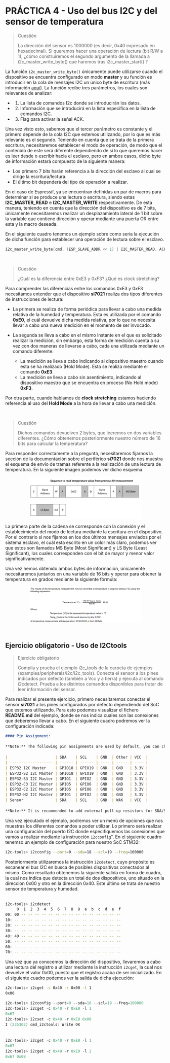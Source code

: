 # PRÁCTICA 4 - Uso del bus I2C y del sensor de temperatura

>Cuestión
>
>La dirección del sensor es 1000000 (es decir, 0x40 expresado en hexadecimal). Si queremos hacer una operación de lectura (bit R/W a 1), ¿cómo construiremos el segundo argumento de la llamada a i2c_master_write_byte() que haremos tras i2c_master_start() ?

La función `i2c_master_write_byte()` únicamente puede utilizarse cuando el dispositivo se encuentra configurado en modo **master** y su función es introducir en la cola de mensajes I2C un único byte de escritura (más información [aquí](https://docs.espressif.com/projects/esp-idf/en/latest/esp32/api-reference/peripherals/i2c.html)). La función recibe tres parámetros, los cuales son relevantes de analizar:
 - 1) La lista de comandos I2c donde se introducirán los datos.
 - 2) Información que se introducirá en la lista especifica en la lista de comandos I2C.
 - 3) Flag para activar la señal ACK.

Una vez visto esto, sabemos que el tercer parámetro es constante y el primero depende de la cola I2C que estemos utilizando, por lo que es más relevante es el segundo. Teniendo en cuenta que se trata de la primera escritura, necesitaremos establecer el modo de operación, de modo que el contenido de este será diferente dependiendo de si lo que queremos hacer es leer desde o escribir hacia el esclavo, pero en ambos casos, dicho byte de información estará compuesto de la siguiente manera:
 - Los primero 7 bits harán referencia a la dirección del esclavo al cual se dirige la escritura/lectura.
 - El último bit dependerá del tipo de operación a realizar.

En el caso de Espressif, ya se encuentran definidas un par de macros para determinar si se produce una lectura o escritura, siendo estas **I2C_MASTER_READ** e **I2C_MASTER_WRITE** respectivamente. De esta manera, teniendo en cuenta que la dirección del dispositivo es de 7 bits, únicamente necesitaremos realizar un desplazamiento lateral de 1 bit sobre la variable que contiene dirección y operar mediante una puerta OR entre esta y la macro deseada.

En el siguiente cuadro tenemos un ejemplo sobre como sería la ejecución de dicha función para establecer una operación de lectura sobre el esclavo.

```C
i2c_master_write_byte(cmd, (ESP_SLAVE_ADDR << 1) | I2C_MASTER_READ, ACK_EN);
```



<br />

>Cuestión
>
>¿Cuál es la diferencia entre 0xE3 y 0xF3? ¿Qué es clock stretching?


Para comprender las diferencias entre los comandos 0xE3 y 0xF3 necesitamos entender que el dispositivo **si7021** realiza dos tipos diferentes de instrucciones de lectura:

- La primera se realiza de forma periódica para llevar a cabo una medida relativa de la humedad y temperatura. Esta es utilizada por el comando **0xE0**, el cuál devuelve dicha medida relativa, por lo que no necesita llevar a cabo una nueva medición en el momento de ser invocado.

- La segunda se lleva a cabo en el mismo instante en el que es solicitado realizar la medición, sin embargo, esta forma de medición cuenta a su vez con dos maneras de llevarse a cabo, cada una utilizada mediante un comando diferente:
    - La medición se lleva a cabo indicando al dispositivo maestro cuando esta se ha realizado (Hold Mode). Esta se realiza mediante el comando **0xE3**.
    - La medición se lleva a cabo sin asentimiento, indicando al dispositivo maestro que se encuentra en proceso (No Hold mode) **0xF3**.

Por otra parte, cuando hablamos de **clock stretching** estamos haciendo referencia al uso del **Hold Mode** a la hora de llevar a cabo una medición.




<br />

>Cuestión
>
>Dichos comandos devuelven 2 bytes, que leeremos en dos variables diferentes. ¿Cómo obtenemos posteriormente nuestro número de 16 bits para calcular la temperatura?

Para responder correctamente a la pregunta, necesitaremos fijarnos la sección de la documentación sobre el periférico **si7021** donde nos muestra el esquema de envío de tramas referente a la realización de una lectura de temperatura. En la siguiente imagen podemos ver dicho esquema.

<img src="images/lecturaHumedad_tramas.png" alt="drawing" style="width:70%; 
    display: block;
    margin-left: auto;
    margin-right: auto;
    margin-top: 1%;
    margin-botton: 1%;
"/>

La primera parte de la cadena se corresponde con la conexión y el establecimiento del modo de lectura mediante la escritura en el dispositivo. Por el contrario si nos fijamos en los dos últimos mensajes enviados por el sistema esclavo, el cuál esta escrito en un color más claro, podemos ver que estos son llamados MS Byte (Most Significant) y LS Byte (Least Significant), los cuales corresponden con el bit de mayor y menor valor significativamente.

Una vez hemos obtenido ambos bytes de información, únicamente necesitaremos juntarlos en una variable de 16 bits y operar para obtener la temperatura en grados mediante la siguiente fórmula:

<img src="images/lecturaHumedad_formula.png" alt="drawing" style="width:70%; 
    display: block;
    margin-left: auto;
    margin-right: auto;
    margin-top: 1%;
    margin-botton: 1%;
"/>



<br />

## Ejercicio obligatorio - Uso de I2Ctools

>Ejercicio obligatorio
>
>Compila y prueba el ejemplo i2c_tools de la carpeta de ejemplos (examples/peripherals/i2c/i2c_tools). Conecta el sensor a los pines indicados por defecto (también a Vcc y a tierra) y ejecuta al comando i2cdetect. Prueba a los distintos comandos disponibles para tratar de leer información del sensor.

Para realizar el presente ejercicio, primero necesitaremos conectar el sensor **si7021** a los pines configurados por defecto dependiendo del SoC que estemos utilizando. Para esto podemos visualizar el fichero **README.md** del ejemplo, donde se nos indica cuales son las conexiones que deberemso llevar a cabo. En el siguiente cuadro podremos ver la configuración indicada:

```md
#### Pin Assignment:

**Note:** The following pin assignments are used by default, you can change them with `i2cconfig` command at any time.

|                     | SDA    | SCL    | GND  | Other | VCC  |
| ------------------- | ------ | ------ | ---- | ----- | ---- |
| ESP32 I2C Master    | GPIO18 | GPIO19 | GND  | GND   | 3.3V |
| ESP32-S2 I2C Master | GPIO18 | GPIO19 | GND  | GND   | 3.3V |
| ESP32-S3 I2C Master | GPIO1  | GPIO2  | GND  | GND   | 3.3V |
| ESP32-C3 I2C Master | GPIO5  | GPIO6  | GND  | GND   | 3.3V |
| ESP32-C2 I2C Master | GPIO5  | GPIO6  | GND  | GND   | 3.3V |
| ESP32-H2 I2C Master | GPIO1  | GPIO2  | GND  | GND   | 3.3V |
| Sensor              | SDA    | SCL    | GND  | WAK   | VCC  |

**Note:** It is recommended to add external pull-up resistors for SDA/SCL pins to make the communication more stable, though the driver will enable internal pull-up resistors.
```

Una vez ejecutado el ejemplo, podremos ver un menú de opciones que nos muestras los diferentes comandos a poder utilizar. Lo primero será realizar una configuración del puerto I2C donde especifiquemos las conexiones que vamos a realizar mediante la instrucción `12cconfig`". En el siguiente cuadro tenemso un ejemplo de configuración para nuestro SoC STM32:

```BASH
i2c-tools> i2cconfig --port=0 --sda=18 --scl=19 --freq=100000
```

Posteriormente utilizaremos la instrucción `i2cdetect`, cuyo propósito es escanear el bus I2C en busca de posibles dispositivos conectados al mismo. Como resultado obtenemos la siguiente salida en forma de cuadro, la cual nos indica que detecta un total de dos dispositivos, uno situado en la dirección 0x00 y otro en la dirección 0x40. Este último se trata de nuestro sensor de temperatura y humedad.

```BASH

i2c-tools> i2cdetect
     0  1  2  3  4  5  6  7  8  9  a  b  c  d  e  f
00: 00 -- -- -- -- -- -- -- -- -- -- -- -- -- -- -- 
10: -- -- -- -- -- -- -- -- -- -- -- -- -- -- -- -- 
20: -- -- -- -- -- -- -- -- -- -- -- -- -- -- -- -- 
30: -- -- -- -- -- -- -- -- -- -- -- -- -- -- -- -- 
40: 40 -- -- -- -- -- -- -- -- -- -- -- -- -- -- -- 
50: -- -- -- -- -- -- -- -- -- -- -- -- -- -- -- -- 
60: -- -- -- -- -- -- -- -- -- -- -- -- -- -- -- -- 
70: -- -- -- -- -- -- -- -- -- -- -- -- -- -- -- -- 
```

Una vez que ya conocemos la dirección del dispositivo, llevaremos a cabo una lectura del registro a utilizar mediante la instrucción `i2cget`, la cual nos devuelve el valor 0x00, puesto que el registro acaba de ser inicializado. En el siguiente cuadro podemos ver la salida de dicha ejecución:

```BASH
i2c-tools> i2cget -c 0x40 -r 0x00 -l 1
0x00 
```

```C
i2c-tools> i2cconfig --port=0 --sda=18 --scl=19 --freq=100000
i2c-tools> i2cget -c 0x40 -r 0xE0 -l 1
0x67 
i2c-tools> i2cset -c 0x40 -r 0xE0 0x00
I (235302) cmd_i2ctools: Write OK


i2c-tools> i2cget -c 0x40 -r 0xE0 -l 1
0x67 
i2c-tools> i2cget -c 0x40 -r 0xE0 -l 2
0x67 0x08 
```